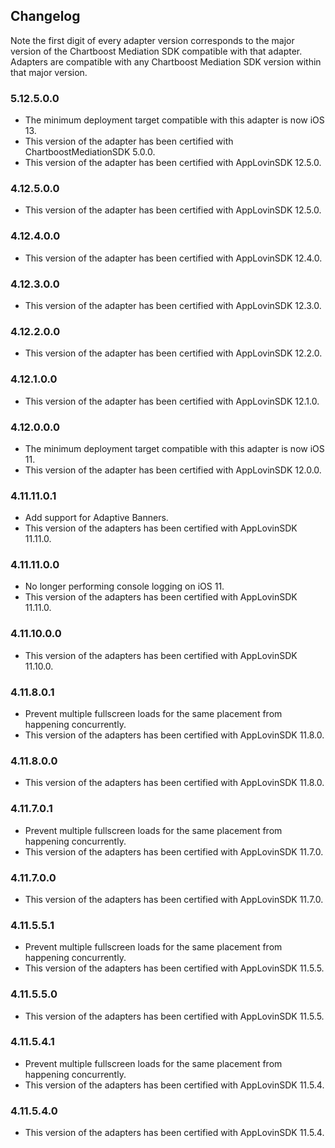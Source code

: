 ## Changelog

Note the first digit of every adapter version corresponds to the major version of the Chartboost Mediation SDK compatible with that adapter. 
Adapters are compatible with any Chartboost Mediation SDK version within that major version.

### 5.12.5.0.0
- The minimum deployment target compatible with this adapter is now iOS 13.
- This version of the adapter has been certified with ChartboostMediationSDK 5.0.0.
- This version of the adapter has been certified with AppLovinSDK 12.5.0.

### 4.12.5.0.0
- This version of the adapter has been certified with AppLovinSDK 12.5.0.

### 4.12.4.0.0
- This version of the adapter has been certified with AppLovinSDK 12.4.0.

### 4.12.3.0.0
- This version of the adapter has been certified with AppLovinSDK 12.3.0.

### 4.12.2.0.0
- This version of the adapter has been certified with AppLovinSDK 12.2.0.

### 4.12.1.0.0
- This version of the adapter has been certified with AppLovinSDK 12.1.0.

### 4.12.0.0.0
- The minimum deployment target compatible with this adapter is now iOS 11.
- This version of the adapter has been certified with AppLovinSDK 12.0.0.

### 4.11.11.0.1
- Add support for Adaptive Banners.
- This version of the adapters has been certified with AppLovinSDK 11.11.0.

### 4.11.11.0.0
- No longer performing console logging on iOS 11.
- This version of the adapters has been certified with AppLovinSDK 11.11.0.

### 4.11.10.0.0
- This version of the adapters has been certified with AppLovinSDK 11.10.0.

### 4.11.8.0.1
- Prevent multiple fullscreen loads for the same placement from happening concurrently.
- This version of the adapters has been certified with AppLovinSDK 11.8.0.

### 4.11.8.0.0
- This version of the adapters has been certified with AppLovinSDK 11.8.0.

### 4.11.7.0.1
- Prevent multiple fullscreen loads for the same placement from happening concurrently.
- This version of the adapters has been certified with AppLovinSDK 11.7.0.

### 4.11.7.0.0
- This version of the adapters has been certified with AppLovinSDK 11.7.0.

### 4.11.5.5.1
- Prevent multiple fullscreen loads for the same placement from happening concurrently.
- This version of the adapters has been certified with AppLovinSDK 11.5.5.

### 4.11.5.5.0
- This version of the adapters has been certified with AppLovinSDK 11.5.5.

### 4.11.5.4.1
- Prevent multiple fullscreen loads for the same placement from happening concurrently.
- This version of the adapters has been certified with AppLovinSDK 11.5.4.

### 4.11.5.4.0
- This version of the adapters has been certified with AppLovinSDK 11.5.4.
